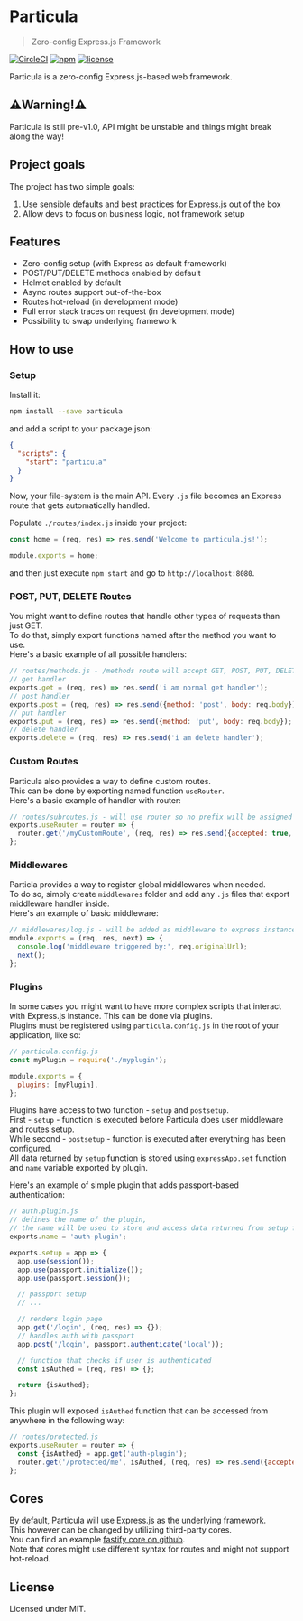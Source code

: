 # Particula

> Zero-config Express.js Framework

[![CircleCI](https://circleci.com/gh/particulajs/particula.svg?style=svg)](https://circleci.com/gh/particulajs/particula)
[![npm](https://img.shields.io/npm/v/particula.svg)](https://www.npmjs.com/package/particula)
[![license](https://img.shields.io/github/license/mashape/apistatus.svg?maxAge=2592000)](https://opensource.org/licenses/MIT)

Particula is a zero-config Express.js-based web framework.

## ⚠️Warning!⚠️

Particula is still pre-v1.0, API might be unstable and things might break along the way!

## Project goals

The project has two simple goals:

1. Use sensible defaults and best practices for Express.js out of the box
2. Allow devs to focus on business logic, not framework setup

## Features

- Zero-config setup (with Express as default framework)
- POST/PUT/DELETE methods enabled by default
- Helmet enabled by default
- Async routes support out-of-the-box
- Routes hot-reload (in development mode)
- Full error stack traces on request (in development mode)
- Possibility to swap underlying framework

## How to use

### Setup

Install it:

```bash
npm install --save particula
```

and add a script to your package.json:

```json
{
  "scripts": {
    "start": "particula"
  }
}
```

Now, your file-system is the main API. Every `.js` file becomes an Express route that gets automatically handled.

Populate `./routes/index.js` inside your project:

```js
const home = (req, res) => res.send('Welcome to particula.js!');

module.exports = home;
```

and then just execute `npm start` and go to `http://localhost:8080`.

### POST, PUT, DELETE Routes

You might want to define routes that handle other types of requests than just GET.  
To do that, simply export functions named after the method you want to use.  
Here's a basic example of all possible handlers:

```js
// routes/methods.js - /methods route will accept GET, POST, PUT, DELETE
// get handler
exports.get = (req, res) => res.send('i am normal get handler');
// post handler
exports.post = (req, res) => res.send({method: 'post', body: req.body});
// put handler
exports.put = (req, res) => res.send({method: 'put', body: req.body});
// delete handler
exports.delete = (req, res) => res.send('i am delete handler');
```

### Custom Routes

Particula also provides a way to define custom routes.  
This can be done by exporting named function `useRouter`.  
Here's a basic example of handler with router:

```js
// routes/subroutes.js - will use router so no prefix will be assigned
exports.useRouter = router => {
  router.get('/myCustomRoute', (req, res) => res.send({accepted: true, body: req.body}));
};
```

### Middlewares

Particla provides a way to register global middlewares when needed.  
To do so, simply create `middlewares` folder and add any `.js` files that export middleware handler inside.  
Here's an example of basic middleware:

```js
// middlewares/log.js - will be added as middleware to express instance
module.exports = (req, res, next) => {
  console.log('middleware triggered by:', req.originalUrl);
  next();
};
```

### Plugins

In some cases you might want to have more complex scripts that interact with Express.js instance.
This can be done via plugins.  
Plugins must be registered using `particula.config.js` in the root of your application, like so:

```js
// particula.config.js
const myPlugin = require('./myplugin');

module.exports = {
  plugins: [myPlugin],
};
```

Plugins have access to two function - `setup` and `postsetup`.  
First - `setup` - function is executed before Particula does user middleware and routes setup.  
While second - `postsetup` - function is executed after everything has been configured.  
All data returned by `setup` function is stored using `expressApp.set` function and `name` variable exported by plugin.

Here's an example of simple plugin that adds passport-based authentication:

```js
// auth.plugin.js
// defines the name of the plugin,
// the name will be used to store and access data returned from setup function
exports.name = 'auth-plugin';

exports.setup = app => {
  app.use(session());
  app.use(passport.initialize());
  app.use(passport.session());

  // passport setup
  // ...

  // renders login page
  app.get('/login', (req, res) => {});
  // handles auth with passport
  app.post('/login', passport.authenticate('local'));

  // function that checks if user is authenticated
  const isAuthed = (req, res) => {};

  return {isAuthed};
};
```

This plugin will exposed `isAuthed` function that can be accessed from anywhere in the following way:

```js
// routes/protected.js
exports.useRouter = router => {
  const {isAuthed} = app.get('auth-plugin');
  router.get('/protected/me', isAuthed, (req, res) => res.send({accepted: true, body: req.body}));
};
```

## Cores

By default, Particula will use Express.js as the underlying framework.  
This however can be changed by utilizing third-party cores.  
You can find an example [fastify core on github](https://github.com/particulajs/particula-core-fastify).  
Note that cores might use different syntax for routes and might not support hot-reload.

## License

Licensed under MIT.
